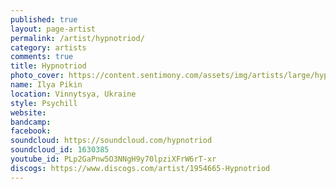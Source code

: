 ```yaml
---
published: true
layout: page-artist
permalink: /artist/hypnotriod/
category: artists
comments: true
title: Hypnotriod
photo_cover: https://content.sentimony.com/assets/img/artists/large/hypnotriod.jpg
name: Ilya Pikin
location: Vinnytsya, Ukraine
style: Psychill
website: 
bandcamp: 
facebook: 
soundcloud: https://soundcloud.com/hypnotriod
soundcloud_id: 1630385
youtube_id: PLp2GaPnw5O3NNgH9y70lpziXFrW6rT-xr
discogs: https://www.discogs.com/artist/1954665-Hypnotriod
---
```

